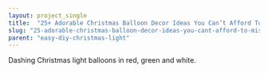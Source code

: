 ```yaml
---
layout: project_single
title:  "25+ Adorable Christmas Balloon Decor Ideas You Can’t Afford To Miss"
slug: "25-adorable-christmas-balloon-decor-ideas-you-cant-afford-to-miss"
parent: "easy-diy-christmas-light"
---
```

Dashing Christmas light balloons in red, green and white.